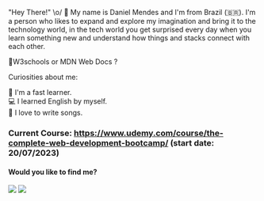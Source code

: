  "Hey There!" \o/ 👋
My name is Daniel Mendes and I'm from Brazil (🇧🇷). I'm a person who likes to expand and explore my imagination and bring it to the technology world, in the tech world you get surprised every day when you learn something new and understand how things and stacks connect with each other.

:open_file_folder:W3schools or MDN Web Docs ?

Curiosities about me:

:rocket: I'm a fast learner.  
:computer: I learned English by myself.    
:pencil: I love to write songs.   
 
   ### Current Course: https://www.udemy.com/course/the-complete-web-development-bootcamp/ (start date: 20/07/2023)

 #### Would you like to find me?

 <div>
  <a href="https://www.linkedin.com/in/daniel-albuquerque-0a693215a/" rel="nofollow"><img src="https://img.shields.io/badge/-LinkedIn-%230077B5?style=for-the-badge&amp;logo=linkedin&amp;logoColor=white" style="max-width: 100%;"></a>
 <a href="https://api.whatsapp.com/send?phone=5511964548597" rel="nofollow"><img src= "https://img.shields.io/badge/WhatsApp-25D366?style=for-the-badge&logo=whatsapp&logoColor=white"></a>
 </div>
